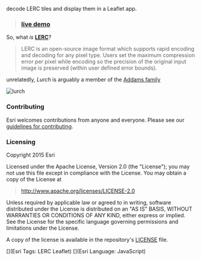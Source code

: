 decode LERC tiles and display them in a Leaflet app.

> ### [live demo](http://jgravois.github.io/lerc-leaflet/)

So, what *is* **[LERC](http:github.com/Esri/lerc)**?

> LERC is an open-source image format which supports rapid encoding and decoding for any pixel type. Users set the maximum compression error per pixel while encoding so the precision of the original input image is preserved (within user defined error bounds).

unrelatedly, *Lurch* is arguably a member of the [Addams family](https://en.wikipedia.org/wiki/Lurch_(The_Addams_Family))

![lurch](https://upload.wikimedia.org/wikipedia/commons/1/16/Fester_lurch_1966.JPG)

### Contributing

Esri welcomes contributions from anyone and everyone. Please see our [guidelines for contributing](https://github.com/Esri/contributing/blob/master/README.md).

### Licensing
Copyright 2015 Esri

Licensed under the Apache License, Version 2.0 (the "License");
you may not use this file except in compliance with the License.
You may obtain a copy of the License at

> http://www.apache.org/licenses/LICENSE-2.0

Unless required by applicable law or agreed to in writing, software
distributed under the License is distributed on an "AS IS" BASIS,
WITHOUT WARRANTIES OR CONDITIONS OF ANY KIND, either express or implied.
See the License for the specific language governing permissions and
limitations under the License.

A copy of the license is available in the repository's [LICENSE](./LICENSE) file.

[](Esri Tags: LERC Leaflet)
[](Esri Language: JavaScript)
